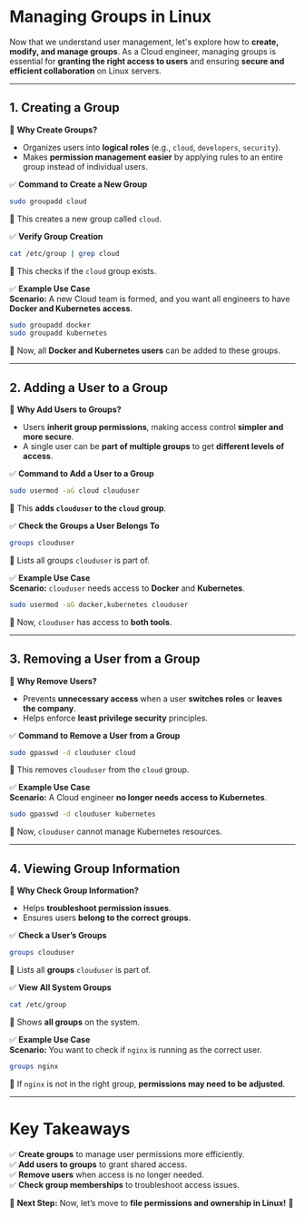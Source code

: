# **Managing Groups in Linux**  

Now that we understand user management, let's explore how to **create, modify, and manage groups**. As a Cloud engineer, managing groups is essential for **granting the right access to users** and ensuring **secure and efficient collaboration** on Linux servers.

---

## **1. Creating a Group**  

🔹 **Why Create Groups?**  
- Organizes users into **logical roles** (e.g., `cloud`, `developers`, `security`).  
- Makes **permission management easier** by applying rules to an entire group instead of individual users.  

✅ **Command to Create a New Group**  
```bash
sudo groupadd cloud
```
📌 This creates a new group called `cloud`.  

✅ **Verify Group Creation**  
```bash
cat /etc/group | grep cloud
```
📌 This checks if the `cloud` group exists.  

✅ **Example Use Case**  
**Scenario:** A new Cloud team is formed, and you want all engineers to have **Docker and Kubernetes access**.  
```bash
sudo groupadd docker
sudo groupadd kubernetes
```
📌 Now, all **Docker and Kubernetes users** can be added to these groups.  

---

## **2. Adding a User to a Group**  

🔹 **Why Add Users to Groups?**  
- Users **inherit group permissions**, making access control **simpler and more secure**.  
- A single user can be **part of multiple groups** to get **different levels of access**.  

✅ **Command to Add a User to a Group**  
```bash
sudo usermod -aG cloud clouduser
```
📌 This **adds `clouduser` to the `cloud` group**.  

✅ **Check the Groups a User Belongs To**  
```bash
groups clouduser
```
📌 Lists all groups `clouduser` is part of.  

✅ **Example Use Case**  
**Scenario:** `clouduser` needs access to **Docker** and **Kubernetes**.  
```bash
sudo usermod -aG docker,kubernetes clouduser
```
📌 Now, `clouduser` has access to **both tools**.  

---

## **3. Removing a User from a Group**  

🔹 **Why Remove Users?**  
- Prevents **unnecessary access** when a user **switches roles** or **leaves the company**.  
- Helps enforce **least privilege security** principles.  

✅ **Command to Remove a User from a Group**  
```bash
sudo gpasswd -d clouduser cloud
```
📌 This removes `clouduser` from the `cloud` group.  

✅ **Example Use Case**  
**Scenario:** A Cloud engineer **no longer needs access to Kubernetes**.  
```bash
sudo gpasswd -d clouduser kubernetes
```
📌 Now, `clouduser` cannot manage Kubernetes resources.  

---

## **4. Viewing Group Information**  

🔹 **Why Check Group Information?**  
- Helps **troubleshoot permission issues**.  
- Ensures users **belong to the correct groups**.  

✅ **Check a User’s Groups**  
```bash
groups clouduser
```
📌 Lists all **groups** `clouduser` is part of.  

✅ **View All System Groups**  
```bash
cat /etc/group
```
📌 Shows **all groups** on the system.  

✅ **Example Use Case**  
**Scenario:** You want to check if `nginx` is running as the correct user.  
```bash
groups nginx
```
📌 If `nginx` is not in the right group, **permissions may need to be adjusted**.  

---

# **Key Takeaways**  

✅ **Create groups** to manage user permissions more efficiently.  
✅ **Add users to groups** to grant shared access.  
✅ **Remove users** when access is no longer needed.  
✅ **Check group memberships** to troubleshoot access issues.  

🎯 **Next Step:** Now, let’s move to **file permissions and ownership in Linux!** 🚀

